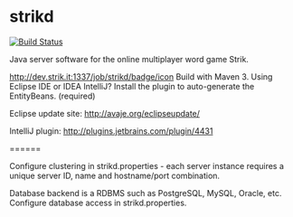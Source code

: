 strikd 
======

[![Build Status](http://dev.strik.it:1337/job/strikd/badge/icon)](http://dev.strik.it:1337/job/strikd/)

Java server software for the online multiplayer word game Strik. 

http://dev.strik.it:1337/job/strikd/badge/icon
Build with Maven 3. Using Eclipse IDE or IDEA IntelliJ? Install the plugin to auto-generate the EntityBeans. (required)

Eclipse update site: http://avaje.org/eclipseupdate/

IntelliJ plugin: http://plugins.jetbrains.com/plugin/4431

======

Configure clustering in strikd.properties - each server instance requires a unique server ID, name and hostname/port combination.

Database backend is a RDBMS such as PostgreSQL, MySQL, Oracle, etc. Configure database access in strikd.properties.

